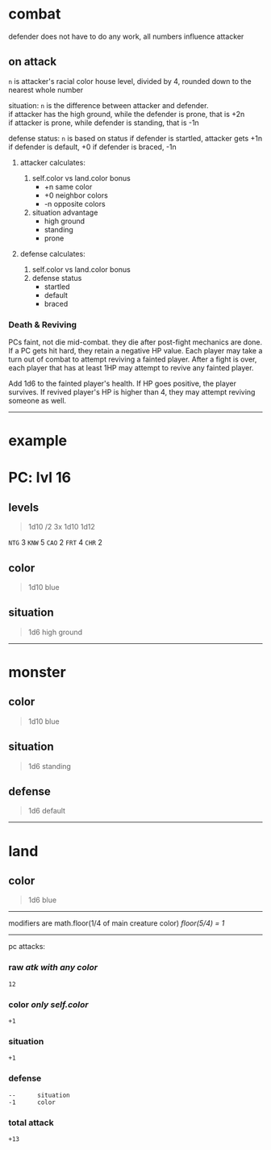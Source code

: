 # combat

defender does not have to do any work, all numbers influence attacker

## on attack
`n` is attacker's racial color house level, divided by 4, rounded down to the nearest whole number

situation: `n` is the difference between attacker and defender. \
if attacker has the high ground, while the defender is prone, that is +2n \
if attacker is prone, while defender is standing, that is -1n

defense status: `n` is based on status
if defender is startled, attacker gets +1n
if defender is default, +0
if defender is braced, -1n

1. attacker calculates:
    1. self.color vs land.color bonus
        * +n same color
        * +0 neighbor colors
        * -n opposite colors
    3. situation advantage
        * high ground
        * standing
        * prone

2. defense calculates:
    1. self.color vs land.color bonus
    2. defense status
        * startled
        * default
        * braced


### Death & Reviving

PCs faint, not die mid-combat. they die after post-fight mechanics are done. 
If a PC gets hit hard, they retain a negative HP value.
Each player may take a turn out of combat to attempt reviving a fainted player.
After a fight is over, each player that has at least 1HP may attempt to revive any fainted player.

Add 1d6 to the fainted player's health.
If HP goes positive, the player survives.
If revived player's HP is higher than 4, they may attempt reviving someone as well.

---

# example

# PC: lvl 16

## levels
> 1d10 /2 
> 3x 1d10
> 1d12 

`NTG` 3
`KNW` 5
`CAO` 2
`FRT` 4
`CHR` 2

## color
> 1d10
blue

## situation
> 1d6
high ground

---

# monster

## color
> 1d10
blue

## situation
> 1d6
standing

## defense
> 1d6
default

---

# land

## color
> 1d6
blue

---

modifiers are math.floor(1/4 of main creature color)
_floor(5/4) = 1_

---

pc attacks:
### raw _atk with any color_
    12

### color _only self.color_ 
    +1

### situation
    +1 

### defense
    --      situation
    -1      color

### total attack
    +13
